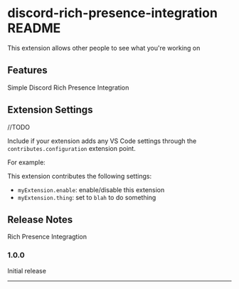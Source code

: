 # discord-rich-presence-integration README

This extension allows other people to see what you're working on

## Features

Simple Discord Rich Presence Integration

## Extension Settings

//TODO

Include if your extension adds any VS Code settings through the `contributes.configuration` extension point.

For example:

This extension contributes the following settings:

* `myExtension.enable`: enable/disable this extension
* `myExtension.thing`: set to `blah` to do something


## Release Notes

Rich Presence Integragtion

### 1.0.0

Initial release

-----------------------------------------------------------------------------------------------------------

